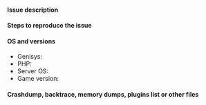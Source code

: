 <!--- WARNING
ANY ISSUE ON OUTDATED GENISYS WILL BE CLOSED. CHECK YOUR VERSION BEFORE CONTINUING.
ANY ISSUE ASKING UPDATE TO ANY NEW VERSION OF MCPE WILL BE CLOSED.
SEARCH EXISTING ISSUES BEFORE YOU SUBMIT A NEW ONE.
YOU WILL DIRECTLY GET BANNED IF NOT FOLLOWING THIS TEMPLATE. AT LEAST FILL OUT DESCRIPTION AND VERSIONS.
-->

#### Issue description
<!--- Write a short description about the issue -->

#### Steps to reproduce the issue
<!--- Help us find the problem by adding steps to reproduce the issue -->

#### OS and versions
<!---
Valid version must contain build number or git hash, "latest" is invalid. Use the 'version' command in Genisys.
If the version is invalid, the issue will be CLOSED
Game versions include Pocket Edition and Windows 10 Edition Beta
-->
* Genisys:
* PHP:
* Server OS:
* Game version: 

#### Crashdump, backtrace, memory dumps, plugins list or other files
<!--- Paste in the below block -->
```
```

